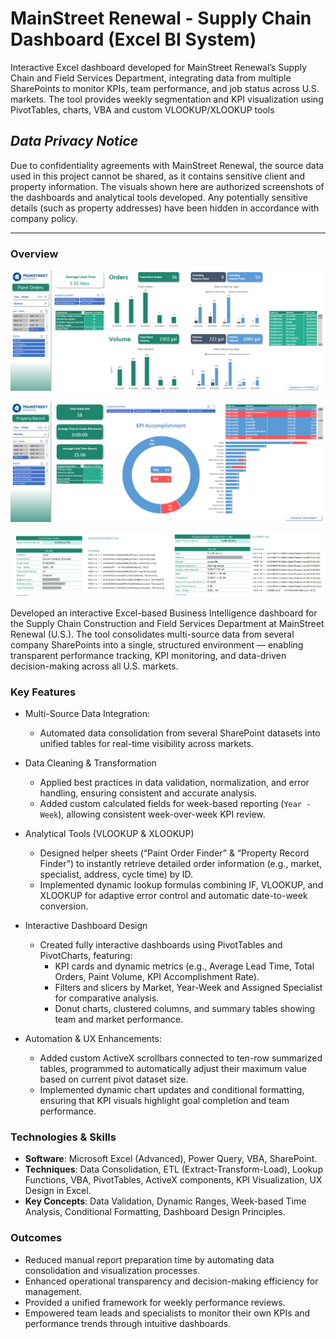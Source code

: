 # **MainStreet Renewal - Supply Chain Dashboard (Excel BI System)**
Interactive Excel dashboard developed for MainStreet Renewal’s Supply Chain and Field Services Department, integrating data from multiple SharePoints to monitor KPIs, team performance, and job status across U.S. markets. The tool provides weekly segmentation and KPI visualization using PivotTables, charts, VBA and custom VLOOKUP/XLOOKUP tools

## **_Data Privacy Notice_**
Due to confidentiality agreements with MainStreet Renewal, the source data used in this project cannot be shared, as it contains sensitive client and property information.
The visuals shown here are authorized screenshots of the dashboards and analytical tools developed. Any potentially sensitive details (such as property addresses) have been hidden in accordance with company policy.

---

### Overview

![PO Dashboard](https://raw.githubusercontent.com/LucianoMalagola/MainStreet-Renewal-Supply-Chain-Dashboard-Excel-BI-System-/refs/heads/main/Excel%20Dashboard%20-%20MainStreet%20Renewal/1_PO_dashboard.png)

![Initials Dashboard](https://raw.githubusercontent.com/LucianoMalagola/MainStreet-Renewal-Supply-Chain-Dashboard-Excel-BI-System-/refs/heads/main/Excel%20Dashboard%20-%20MainStreet%20Renewal/3_Initials_dashboard.png)

<p align="center">
  <img src="https://raw.githubusercontent.com/LucianoMalagola/MainStreet-Renewal-Supply-Chain-Dashboard-Excel-BI-System-/main/Excel%20Dashboard%20-%20MainStreet%20Renewal/2_PO_tool.png" width="50%" alt="Paint Order Finder">
  <img src="https://raw.githubusercontent.com/LucianoMalagola/MainStreet-Renewal-Supply-Chain-Dashboard-Excel-BI-System-/main/Excel%20Dashboard%20-%20MainStreet%20Renewal/4_Initials_tool.png" width="48.5%" alt="Initials Tool">
</p>

Developed an interactive Excel-based Business Intelligence dashboard for the Supply Chain Construction and Field Services Department at MainStreet Renewal (U.S.).
The tool consolidates multi-source data from several company SharePoints into a single, structured environment — enabling transparent performance tracking, KPI monitoring, and data-driven decision-making across all U.S. markets.

### Key Features
- Multi-Source Data Integration:
  - Automated data consolidation from several SharePoint datasets into unified tables for real-time visibility across markets.

- Data Cleaning & Transformation
  - Applied best practices in data validation, normalization, and error handling, ensuring consistent and accurate analysis.
  - Added custom calculated fields for week-based reporting (`Year - Week`), allowing consistent week-over-week KPI review.

- Analytical Tools (VLOOKUP & XLOOKUP)
  - Designed helper sheets (“Paint Order Finder” & “Property Record Finder”) to instantly retrieve detailed order information (e.g., market, specialist, address, cycle time) by ID.
  - Implemented dynamic lookup formulas combining IF, VLOOKUP, and XLOOKUP for adaptive error control and automatic date-to-week conversion.

- Interactive Dashboard Design
  - Created fully interactive dashboards using PivotTables and PivotCharts, featuring:
    - KPI cards and dynamic metrics (e.g., Average Lead Time, Total Orders, Paint Volume, KPI Accomplishment Rate).
    - Filters and slicers by Market, Year-Week and Assigned Specialist for comparative analysis.
    - Donut charts, clustered columns, and summary tables showing team and market performance.

- Automation & UX Enhancements:
  - Added custom ActiveX scrollbars connected to ten-row summarized tables, programmed to automatically adjust their maximum value based on current pivot dataset size.
  - Implemented dynamic chart updates and conditional formatting, ensuring that KPI visuals highlight goal completion and team performance.


### Technologies & Skills
- **Software**: Microsoft Excel (Advanced), Power Query, VBA, SharePoint.
- **Techniques**: Data Consolidation, ETL (Extract-Transform-Load), Lookup Functions, VBA, PivotTables, ActiveX components, KPI Visualization, UX Design in Excel.
- **Key Concepts**: Data Validation, Dynamic Ranges, Week-based Time Analysis, Conditional Formatting, Dashboard Design Principles.

### Outcomes
- Reduced manual report preparation time by automating data consolidation and visualization processes.
- Enhanced operational transparency and decision-making efficiency for management.
- Provided a unified framework for weekly performance reviews.
- Empowered team leads and specialists to monitor their own KPIs and performance trends through intuitive dashboards.
